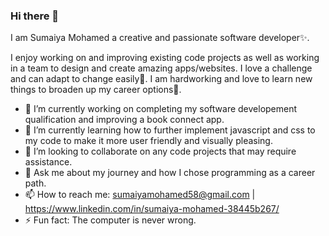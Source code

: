   ### Hi there 👋
  I am Sumaiya Mohamed a creative and passionate software developer✨.
  
  I enjoy working on and improving existing code projects as well as working in a team to 
  design and create amazing apps/websites. I love a challenge and can adapt to change easily💪.
  I am hardworking and love to learn new things to broaden up my career options📖.


  - 🔭 I’m currently working on completing my software developement qualification and improving a book connect app.
  - 🌱 I’m currently learning how to further implement javascript and css to my code to make it more user friendly and visually pleasing.
  - 👯 I’m looking to collaborate on any code projects that may require assistance.
  - 💬 Ask me about my journey and how I chose programming as a career path.
  - 📫 How to reach me: sumaiyamohamed58@gmail.com  | https://www.linkedin.com/in/sumaiya-mohamed-38445b267/
  - ⚡ Fun fact: The computer is never wrong.

